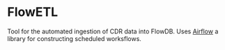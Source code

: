 # FlowETL

Tool for the automated ingestion of CDR data into FlowDB. Uses [Airflow](http://airflow.apache.org/) a library for constructing scheduled worksflows.